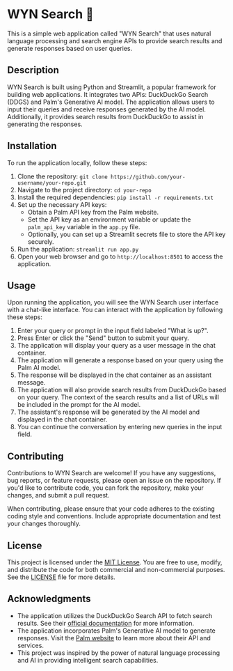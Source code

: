 # WYN Search 🧐

This is a simple web application called "WYN Search" that uses natural language processing and search engine APIs to provide search results and generate responses based on user queries.

## Description

WYN Search is built using Python and Streamlit, a popular framework for building web applications. It integrates two APIs: DuckDuckGo Search (DDGS) and Palm's Generative AI model. The application allows users to input their queries and receive responses generated by the AI model. Additionally, it provides search results from DuckDuckGo to assist in generating the responses.

## Installation

To run the application locally, follow these steps:

1. Clone the repository: `git clone https://github.com/your-username/your-repo.git`
2. Navigate to the project directory: `cd your-repo`
3. Install the required dependencies: `pip install -r requirements.txt`
4. Set up the necessary API keys:
   - Obtain a Palm API key from the Palm website.
   - Set the API key as an environment variable or update the `palm_api_key` variable in the `app.py` file.
   - Optionally, you can set up a Streamlit secrets file to store the API key securely.
5. Run the application: `streamlit run app.py`
6. Open your web browser and go to `http://localhost:8501` to access the application.

## Usage

Upon running the application, you will see the WYN Search user interface with a chat-like interface. You can interact with the application by following these steps:

1. Enter your query or prompt in the input field labeled "What is up?".
2. Press Enter or click the "Send" button to submit your query.
3. The application will display your query as a user message in the chat container.
4. The application will generate a response based on your query using the Palm AI model.
5. The response will be displayed in the chat container as an assistant message.
6. The application will also provide search results from DuckDuckGo based on your query. The context of the search results and a list of URLs will be included in the prompt for the AI model.
7. The assistant's response will be generated by the AI model and displayed in the chat container.
8. You can continue the conversation by entering new queries in the input field.

## Contributing

Contributions to WYN Search are welcome! If you have any suggestions, bug reports, or feature requests, please open an issue on the repository. If you'd like to contribute code, you can fork the repository, make your changes, and submit a pull request.

When contributing, please ensure that your code adheres to the existing coding style and conventions. Include appropriate documentation and test your changes thoroughly.

## License

This project is licensed under the [MIT License](LICENSE). You are free to use, modify, and distribute the code for both commercial and non-commercial purposes. See the [LICENSE](LICENSE) file for more details.

## Acknowledgments

- The application utilizes the DuckDuckGo Search API to fetch search results. See their [official documentation](https://duckduckgo.com/api) for more information.
- The application incorporates Palm's Generative AI model to generate responses. Visit the [Palm website](https://palm-ml.com/) to learn more about their API and services.
- This project was inspired by the power of natural language processing and AI in providing intelligent search capabilities.